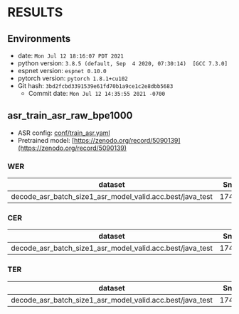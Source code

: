 <!-- Generated by scripts/utils/show_asr_result.sh -->
# RESULTS
## Environments
- date: `Mon Jul 12 18:16:07 PDT 2021`
- python version: `3.8.5 (default, Sep  4 2020, 07:30:14)  [GCC 7.3.0]`
- espnet version: `espnet 0.10.0`
- pytorch version: `pytorch 1.8.1+cu102`
- Git hash: `3bd2fcbd3391539e61fd70b1a9ce1c2e8dbb5683`
  - Commit date: `Mon Jul 12 14:35:55 2021 -0700`

## asr_train_asr_raw_bpe1000
- ASR config: [conf/train_asr.yaml](conf/train_asr.yaml)
- Pretrained model: [https://zenodo.org/record/5090139](https://zenodo.org/record/5090139)
### WER

|dataset|Snt|Wrd|Corr|Sub|Del|Ins|Err|S.Err|
|---|---|---|---|---|---|---|---|---|
|decode_asr_batch_size1_asr_model_valid.acc.best/java_test|1740|12117|81.9|16.4|1.7|0.9|19.0|52.3|

### CER

|dataset|Snt|Wrd|Corr|Sub|Del|Ins|Err|S.Err|
|---|---|---|---|---|---|---|---|---|
|decode_asr_batch_size1_asr_model_valid.acc.best/java_test|1740|80419|95.4|2.6|2.0|0.8|5.4|52.3|

### TER

|dataset|Snt|Wrd|Corr|Sub|Del|Ins|Err|S.Err|
|---|---|---|---|---|---|---|---|---|
|decode_asr_batch_size1_asr_model_valid.acc.best/java_test|1740|26604|84.6|10.6|4.8|1.2|16.6|52.3|
